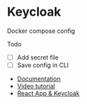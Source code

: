 # Keycloak 

Docker compose config

Todo 
- [ ] Add secret file
- [ ] Save config in CLI

- [Documentation](https://www.keycloak.org/docs/latest/getting_started/index.html)
- [Video tutorial](https://www.youtube.com/watch?v=z-sUzl9eG6M)
- [React App & Keycloak](https://blog.scalac.io/user-authentication-with-keycloak-part1.html)
